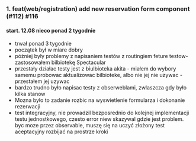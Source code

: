 ### 1. feat(web/registration) add new reservation form component (#112) #116 
#### start. 12.08 nieco ponad 2 tygodnie
  - trwał ponad 3 tygodnie
  - początek był w miare dobry
  - później były problemy z napisaniem testów z routingiem feture testow- zastosowałem bilbiotekę Spectacular
  - przestały działac testy jest z biulbioteka akita - miałem do wybory samemu probowac aktualizowac bilbioteke, albo nie jej nie uzywac - przestałem jej uzywac
  - bardzo trudno było napisac testy z obserweblami, zwlaszcza gdy było kilka stanow
  - Mozna było to zadanie rozbic na wyswietlenie formularza i dokonanie rezerwacji
  - test integracyjny, nie prowadzil bezposrednio do kolejnej implementacji testu jednostkowego, czesto error niew skazywal gdzie jest problem. byc moze przez observable, muszę się na uczyć złożony test aceptacyjny rozbijać na prostrze kroki
